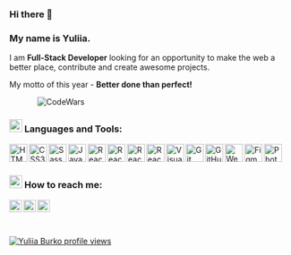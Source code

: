 ### Hi there 👋

<!--
**yu1iia/yu1iia** is a ✨ _special_ ✨ repository because its `README.md` (this file) appears on your GitHub profile.-->

### My name is Yuliia.

 I am **Full-Stack Developer** looking for an opportunity to make the web a better place, contribute and create awesome projects.
 
My motto of this year - **Better done than perfect!**


<img title="CodeWars" style="margin-left: 50px;" alt="CodeWars" src="https://www.codewars.com/users/yu1iia/badges/small" />


### <img src="https://emojis.slackmojis.com/emojis/images/1616310538/22629/arrow_right.gif?1616310538" width="23"/> Languages and Tools:

<img title="HTML5" align="left" alt="HTML5" width="32px" src="https://emojis.slackmojis.com/emojis/images/1470343792/719/html5.png?1470343792"/>

<img title="CSS3" align="left" alt="CSS3" width="32px" src="https://emojis.slackmojis.com/emojis/images/1497185511/2411/css.jpg?1497185511"/>

<img title="Sass" align="left" alt="Sass" width="32px" src="https://emojis.slackmojis.com/emojis/images/1470342476/703/sass.png?1470342476"/>

<img title="JavaScript" align="left" alt="JavaScript" width="32px" src="https://emojis.slackmojis.com/emojis/images/1450441296/151/javascript.png?1450441296" />

<img title="React" align="left" alt="React" width="32px" src="https://emojis.slackmojis.com/emojis/images/1473950148/1161/react.png?1473950148" />

<img title="Redux" align="left" alt="React" width="32px" src="https://emojis.slackmojis.com/emojis/images/1462128189/390/redux.png?1462128189" />

<img title="npm" align="left" alt="React" width="32px" padding-top="20px" src="https://emojis.slackmojis.com/emojis/images/1492796514/2108/npm.png?1492796514" />

<img title="NodeJS" align="left" alt="React" width="32px" src="https://emojis.slackmojis.com/emojis/images/1533426774/4425/nodejs.png?1533426774" />

<img title="VS Code" align="left" alt="Visual Studio Code" width="32px" src="https://emojis.slackmojis.com/emojis/images/1588895440/8944/vscode.png?1588895440" />

<img title="Git" align="left" alt="Git" width="32px" src="https://emojis.slackmojis.com/emojis/images/1501021339/341/git.png?1501021339" />

<img title="GitHub" align="left" alt="GitHub" width="32px" src="https://emojis.slackmojis.com/emojis/images/1450822151/257/github.png?1450822151" />

<img title="WebPack" align="left" alt="WebPack" width="32px" src="https://emojis.slackmojis.com/emojis/images/1582552884/7887/webpack.png?1582552884" />

<img title="Figma" align="left" alt="Figma" width="32px" src="https://emojis.slackmojis.com/emojis/images/1561512161/5893/figma.png?1561512161" />

<img title="Photoshop" align="left" alt="Photoshop" width="32px" src="https://emojis.slackmojis.com/emojis/images/1569937346/6585/photoshop.png?1569937346" />

<br/>
<br/>

### <img src="https://emojis.slackmojis.com/emojis/images/1616310538/22629/arrow_right.gif?1616310538" width="23"/> How to reach me:

[<img title="Instagram" align="left" alt="yuliiaburko | Instagram" width="22px" src="https://emojis.slackmojis.com/emojis/images/1450319444/38/gmail.png?1450319444" />][gmail]
[<img title="LinkedIn" align="left" alt="yuliiaburko | LinkedIn" width="22px" src="https://emojis.slackmojis.com/emojis/images/1470343326/711/linkedin.png?1470343326" />][linkedin]
[<img title= "Telegram" align="left" alt="yuliiaburko | Telegram" width="22px" src="https://emojis.slackmojis.com/emojis/images/1538061120/4724/telegram.png?1538061120" />][telegram]

<!-- [<img align="left" alt="" width="22px" src="https://emojis.slackmojis.com/emojis/images/1467306728/632/instagram.png?1467306728" />][instagram] -->

<!-- [<img align="left" alt="codeSTACKr.com" width="22px" src="https://emojis.slackmojis.com/emojis/images/1571911709/6804/globe.png?1571911709" />][website] -->

<!-- [website]: https:// сверстать резюме -->
<!-- [instagram]: https://www.instagram.com/ -->

[linkedin]: https://www.linkedin.com/in/yuliia-burko/
[telegram]: https://t.me/yuliia_burko
[gmail]: mailto:yuliia.burkoa@gmail.com

<br/>
<br/>
<br/>

[![Yuliia Burko profile views](https://u8views.com/api/v1/github/profiles/44140761/views/day-week-month-total-count.svg)](https://u8views.com/github/yu1iia)
